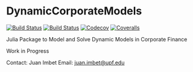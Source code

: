 # DynamicCorporateModels

[![Build Status](https://travis-ci.com/jfimbett/DynamicCorporateModels.jl.svg?branch=master)](https://travis-ci.com/jfimbett/DynamicCorporateModels.jl)
[![Build Status](https://ci.appveyor.com/api/projects/status/github/jfimbett/DynamicCorporateModels.jl?svg=true)](https://ci.appveyor.com/project/jfimbett/DynamicCorporateModels-jl)
[![Codecov](https://codecov.io/gh/jfimbett/DynamicCorporateModels.jl/branch/master/graph/badge.svg)](https://codecov.io/gh/jfimbett/DynamicCorporateModels.jl)
[![Coveralls](https://coveralls.io/repos/github/jfimbett/DynamicCorporateModels.jl/badge.svg?branch=master)](https://coveralls.io/github/jfimbett/DynamicCorporateModels.jl?branch=master)

Julia Package to Model and Solve Dynamic Models in Corporate Finance

Work in Progress

Contact: Juan Imbet
Email: juan.imbet@upf.edu
